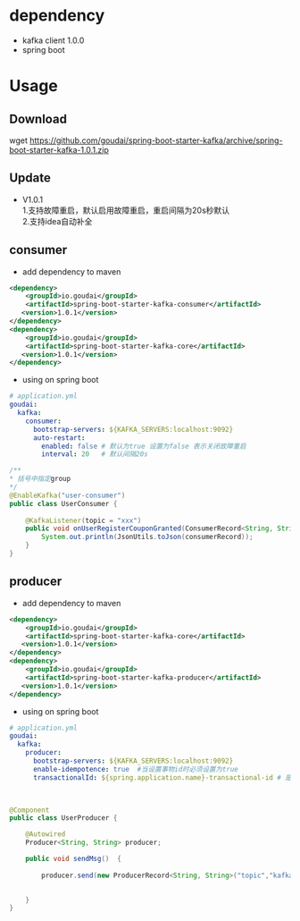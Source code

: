 # dependency
* kafka client 1.0.0
* spring boot

# Usage
## Download 
wget https://github.com/goudai/spring-boot-starter-kafka/archive/spring-boot-starter-kafka-1.0.1.zip

## Update

* V1.0.1 
</br> 1.支持故障重启，默认启用故障重启，重启间隔为20s秒默认
</br> 2.支持idea自动补全
    
## consumer

* add dependency to maven
 
 ```xml
<dependency>
     <groupId>io.goudai</groupId>
     <artifactId>spring-boot-starter-kafka-consumer</artifactId>
    <version>1.0.1</version>
 </dependency>
 <dependency>
     <groupId>io.goudai</groupId>
     <artifactId>spring-boot-starter-kafka-core</artifactId>
    <version>1.0.1</version>
 </dependency>
 ```
 
 * using on spring boot 
 
```yaml
# application.yml
goudai:
  kafka:
    consumer:
      bootstrap-servers: ${KAFKA_SERVERS:localhost:9092}
      auto-restart:
        enabled: false # 默认为true 设置为false 表示关闭故障重启
        interval: 20   # 默认间隔20s
``` 
```java
/**
* 括号中指定group
*/
@EnableKafka("user-consumer")
public class UserConsumer {
    
    @KafkaListener(topic = "xxx")
    public void onUserRegisterCouponGranted(ConsumerRecord<String, String> consumerRecord) {
        System.out.println(JsonUtils.toJson(consumerRecord));
    }
}

```
 
 
## producer

* add dependency to maven
 
 ```xml
 <dependency>
     <groupId>io.goudai</groupId>
     <artifactId>spring-boot-starter-kafka-core</artifactId>
    <version>1.0.1</version>
 </dependency>
 <dependency>
     <groupId>io.goudai</groupId>
     <artifactId>spring-boot-starter-kafka-producer</artifactId>
    <version>1.0.1</version>
 </dependency>
 ```
 
 * using on spring boot 
 
```yaml
# application.yml
goudai:
  kafka:
    producer:
      bootstrap-servers: ${KAFKA_SERVERS:localhost:9092}
      enable-idempotence: true  #当设置事物id时必须设置为true
      transactionalId: ${spring.application.name}-transactional-id # 是否开启事物支持
      
``` 
```java

@Component
public class UserProducer {

    @Autowired
    Producer<String, String> producer;

    public void sendMsg()  {
       
        producer.send(new ProducerRecord<String, String>("topic","kafkaContext json"));
     

    }
}

```
